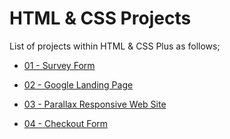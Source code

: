 # HTML & CSS Projects

List of projects within HTML & CSS Plus as follows;

- [ 01 - Survey Form](./001-survey-form/README.md)

- [ 02 - Google Landing Page](./002-google-landing-page/README.md)

- [ 03 - Parallax Responsive Web Site](./003-parallax-website/README.md)

- [ 04 - Checkout Form](./004-checkout-form/README.md)
